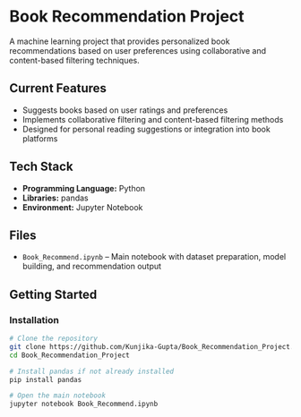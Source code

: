 # Book Recommendation Project

A machine learning project that provides personalized book recommendations based on user preferences using collaborative and content-based filtering techniques.

## Current Features
- Suggests books based on user ratings and preferences
- Implements collaborative filtering and content-based filtering methods
- Designed for personal reading suggestions or integration into book platforms

## Tech Stack
- **Programming Language:** Python
- **Libraries:** pandas
- **Environment:** Jupyter Notebook

## Files
- `Book_Recommend.ipynb` – Main notebook with dataset preparation, model building, and recommendation output

## Getting Started

### Installation
```bash
# Clone the repository
git clone https://github.com/Kunjika-Gupta/Book_Recommendation_Project.git
cd Book_Recommendation_Project

# Install pandas if not already installed
pip install pandas  

# Open the main notebook
jupyter notebook Book_Recommend.ipynb

